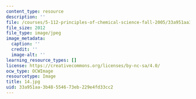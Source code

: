 ```yaml
---
content_type: resource
description: ''
file: /courses/5-112-principles-of-chemical-science-fall-2005/33a951aa3b48554673eb229e4fd33cc2_14.jpg
file_size: 2012
file_type: image/jpeg
image_metadata:
  caption: ''
  credit: ''
  image-alt: ''
learning_resource_types: []
license: https://creativecommons.org/licenses/by-nc-sa/4.0/
ocw_type: OCWImage
resourcetype: Image
title: 14.jpg
uid: 33a951aa-3b48-5546-73eb-229e4fd33cc2
---
```

